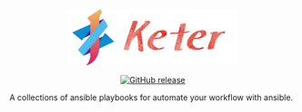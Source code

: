 <p align="center"><img src="docs/keter-logo.png" alt="keter" height="100px"></p>

<div align="center">
  <a href="https://github.com/lsytj0413/keter/releases">
    <img src="https://img.shields.io/github/release/lsytj0413/keter.svg?style=flat-square" alt="GitHub release">
  </a>
</div>

A collections of ansible playbooks for automate your workflow with ansible.
